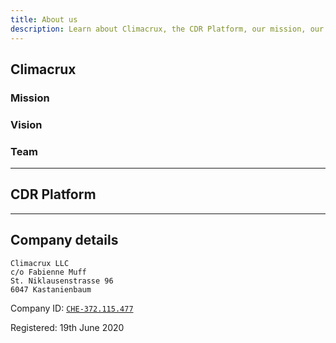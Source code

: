```yaml
---
title: About us
description: Learn about Climacrux, the CDR Platform, our mission, our vision and our team.
---
```


## Climacrux

### Mission

### Vision

### Team

---

## CDR Platform

---

## Company details

```
Climacrux LLC
c/o Fabienne Muff
St. Niklausenstrasse 96
6047 Kastanienbaum
```

Company ID: [`CHE-372.115.477`](https://lu.chregister.ch/cr-portal/auszug/auszug.xhtml?uid=CHE-372.115.477#)

Registered: 19th June 2020
